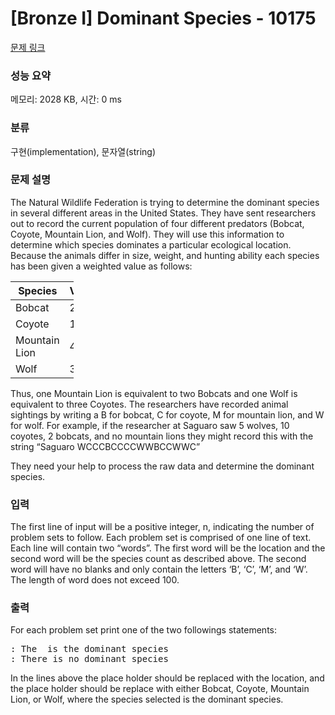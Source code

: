 # [Bronze I] Dominant Species - 10175 

[문제 링크](https://www.acmicpc.net/problem/10175) 

### 성능 요약

메모리: 2028 KB, 시간: 0 ms

### 분류

구현(implementation), 문자열(string)

### 문제 설명

<p>The Natural Wildlife Federation is trying to determine the dominant species in several different areas in the United States. They have sent researchers out to record the current population of four different predators (Bobcat, Coyote, Mountain Lion, and Wolf). They will use this information to determine which species dominates a particular ecological location. Because the animals differ in size, weight, and hunting ability each species has been given a weighted value as follows:</p>

<table class="table table-bordered" style="width:20%">
	<thead>
		<tr>
			<th>Species</th>
			<th>Value</th>
		</tr>
	</thead>
	<tbody>
		<tr>
			<td>Bobcat</td>
			<td>2</td>
		</tr>
		<tr>
			<td>Coyote</td>
			<td>1</td>
		</tr>
		<tr>
			<td>Mountain Lion</td>
			<td>4</td>
		</tr>
		<tr>
			<td>Wolf</td>
			<td>3</td>
		</tr>
	</tbody>
</table>

<p>Thus, one Mountain Lion is equivalent to two Bobcats and one Wolf is equivalent to three Coyotes. The researchers have recorded animal sightings by writing a B for bobcat, C for coyote, M for mountain lion, and W for wolf. For example, if the researcher at Saguaro saw 5 wolves, 10 coyotes, 2 bobcats, and no mountain lions they might record this with the string “Saguaro WCCCBCCCCWWBCCWWC”</p>

<p>They need your help to process the raw data and determine the dominant species.</p>

### 입력 

 <p>The first line of input will be a positive integer, n, indicating the number of problem sets to follow. Each problem set is comprised of one line of text. Each line will contain two “words”. The first word will be the location and the second word will be the species count as described above. The second word will have no blanks and only contain the letters ‘B’, ‘C’, ‘M’, and ‘W’. The length of word does not exceed 100.</p>

### 출력 

 <p>For each problem set print one of the two followings statements:</p>

<pre><x>: The <y> is the dominant species
<x>: There is no dominant species</pre>

<p>In the lines above the place holder <x> should be replaced with the location, and the place holder <y> should be replace with either Bobcat, Coyote, Mountain Lion, or Wolf, where the species selected is the dominant species.</p>

